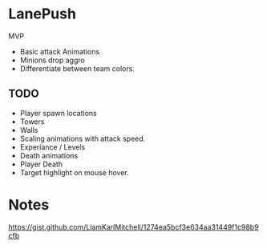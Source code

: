 # LanePush

MVP
* Basic attack Animations
* Minions drop aggro
* Differentiate between team colors.

## TODO
* Player spawn locations
* Towers
* Walls
* Scaling animations with attack speed.
* Experiance / Levels
* Death animations
* Player Death
* Target highlight on mouse hover.

 
# Notes
https://gist.github.com/LiamKarlMitchell/1274ea5bcf3e634aa31449f1c98b9cfb
